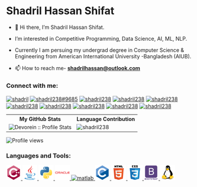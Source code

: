 # Shadril Hassan Shifat
- 👋 Hi there, I’m Shadril Hassan Shifat.
- I’m interested in Competitive Programming, Data Science, AI, ML, NLP.
- Currently I am persuing my undergrad degree in Computer Science & Engineering from American International University -Bangladesh (AIUB).

- 📫 How to reach me- **shadrilhassan@outlook.com**


<h3 align="left">Connect with me:</h3>
<p align="left">
  <a href="https://linkedin.com/in/shadril" target="blank"><img align="center" src="https://raw.githubusercontent.com/rahuldkjain/github-profile-readme-generator/master/src/images/icons/Social/linked-in-alt.svg" alt="shadril" height="30" width="40" /></a>
  <a href="https://discord.gg/9685" target="blank"><img align="center" src="https://raw.githubusercontent.com/rahuldkjain/github-profile-readme-generator/master/src/images/icons/Social/discord.svg" alt="shadril238#9685" height="30" width="40" /></a>
  <a href="https://kaggle.com/shadril238" target="blank"><img align="center" src="https://raw.githubusercontent.com/rahuldkjain/github-profile-readme-generator/master/src/images/icons/Social/kaggle.svg" alt="shadril238" height="30" width="40" /></a>
  <a href="https://instagram.com/shadril238" target="blank"><img align="center" src="https://raw.githubusercontent.com/rahuldkjain/github-profile-readme-generator/master/src/images/icons/Social/instagram.svg" alt="shadril238" height="30" width="40" /></a>
  <a href="https://www.codechef.com/users/shadril238" target="blank"><img align="center" src="https://cdn.jsdelivr.net/npm/simple-icons@3.1.0/icons/codechef.svg" alt="shadril238" height="30" width="40" /></a>
  <a href="https://www.hackerrank.com/shadril238" target="blank"><img align="center" src="https://raw.githubusercontent.com/rahuldkjain/github-profile-readme-generator/master/src/images/icons/Social/hackerrank.svg" alt="shadril238" height="30" width="40" /></a>
  <a href="https://codeforces.com/profile/shadril238" target="blank"><img align="center" src="https://cdn.jsdelivr.net/npm/simple-icons@3.0.1/icons/codeforces.svg" alt="shadril238" height="30" width="40" /></a>
  <a href="https://www.leetcode.com/shadril238" target="blank"><img align="center" src="https://raw.githubusercontent.com/rahuldkjain/github-profile-readme-generator/master/src/images/icons/Social/leet-code.svg" alt="shadril238" height="30" width="40" /></a>
  <a href="https://www.topcoder.com/members/shadril238" target="blank"><img align="center" src="https://cdn.jsdelivr.net/npm/simple-icons@3.0.1/icons/topcoder.svg" alt="shadril238" height="30" width="40" /></a>
   <a href="https://stackoverflow.com/users/shadril238" target="blank"><img align="center" src="https://raw.githubusercontent.com/rahuldkjain/github-profile-readme-generator/master/src/images/icons/Social/stack-overflow.svg" alt="shadril238" height="30" width="40" /></a>

</p>

  

<p align="center">
   <table>
      <tr>
       <th>My GitHub Stats</th>
       <th>Language Contribution</th>
     </tr>
      <tr>
       <td><img alt="Devorein :: Profile Stats" src="https://github-readme-stats.vercel.app/api?username=shadril238&show_icons=true&theme=dark"> </td>
       <td><img align="left" src="https://github-readme-stats.vercel.app/api/top-langs?username=shadril238&show_icons=true&locale=en&layout=compact&theme=dark" alt="shadril238" /> </td>
     </tr>
   </table>
</p>

![Profile views](https://gpvc.arturio.dev/shadril238)

<h3 align="left">Languages and Tools:</h3>
<p align="left"> 
  <a href="https://www.w3schools.com/cpp/" target="_blank"> <img src="https://raw.githubusercontent.com/devicons/devicon/master/icons/cplusplus/cplusplus-original.svg" alt="cplusplus" width="40" height="40"/> </a> 
   <a href="https://www.java.com" target="_blank"> <img src="https://raw.githubusercontent.com/devicons/devicon/master/icons/java/java-original.svg" alt="java" width="40" height="40"/> </a> 
    <a href="https://www.python.org" target="_blank"> <img src="https://raw.githubusercontent.com/devicons/devicon/master/icons/python/python-original.svg" alt="python" width="40" height="40"/> </a> 
     <a href="https://www.oracle.com/" target="_blank"> <img src="https://raw.githubusercontent.com/devicons/devicon/master/icons/oracle/oracle-original.svg" alt="oracle" width="40" height="40"/> </a> 
   <a href="https://www.mathworks.com/" target="_blank"> <img src="https://upload.wikimedia.org/wikipedia/commons/2/21/Matlab_Logo.png" alt="matlab" width="40" height="40"/> </a> 
  <a href="https://www.cprogramming.com/" target="_blank"> <img src="https://raw.githubusercontent.com/devicons/devicon/master/icons/c/c-original.svg" alt="c" width="40" height="40"/> </a>
    <a href="https://www.w3.org/html/" target="_blank"> <img src="https://raw.githubusercontent.com/devicons/devicon/master/icons/html5/html5-original-wordmark.svg" alt="html5" width="40" height="40"/> </a> 
  <a href="https://www.w3schools.com/css/" target="_blank"> <img src="https://raw.githubusercontent.com/devicons/devicon/master/icons/css3/css3-original-wordmark.svg" alt="css3" width="40" height="40"/> </a> 
  <a href="https://getbootstrap.com" target="_blank"> <img src="https://raw.githubusercontent.com/devicons/devicon/master/icons/bootstrap/bootstrap-plain-wordmark.svg" alt="bootstrap" width="40" height="40"/> </a>
  <a href="https://www.linux.org/" target="_blank"> <img src="https://raw.githubusercontent.com/devicons/devicon/master/icons/linux/linux-original.svg" alt="linux" width="40" height="40"/> </a> 


</p>
<!---
shadril238/shadril238 is a ✨ special ✨ repository because its `README.md` (this file) appears on your GitHub profile.
You can click the Preview link to take a look at your changes.
--->
